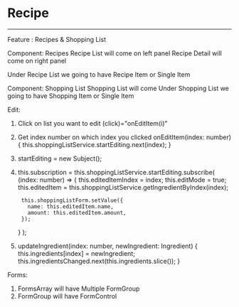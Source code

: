 # Recipe
--------------

Feature : Recipes & Shopping List

Component: Recipes
Recipe List will come on left panel
Recipe Detail will come on right panel

Under Recipe List we going to have Recipe Item or Single Item

Component: Shopping List
Shopping List will come
Under Shopping List we going to have Shopping Item or Single Item

Edit:
1. Click on list you want to edit (click)="onEditItem(i)"
2. Get index number on which index you clicked 
	onEditItem(index: number) {
    this.shoppingListService.startEditing.next(index);
  }
3. startEditing = new Subject<number>();
4. this.subscription = this.shoppingListService.startEditing.subscribe(
      (index: number) => {
        this.editedItemIndex = index;
        this.editMode = true;
        this.editedItem = this.shoppingListService.getIngredientByIndex(index);

        this.shoppingListForm.setValue({
          name: this.editedItem.name,
          amount: this.editedItem.amount,
        });
      }
    );
5. updateIngredient(index: number, newIngredient: Ingredient) {
    this.ingredients[index] = newIngredient;
    this.ingredientsChanged.next(this.ingredients.slice());
  }
  
  

  
Forms:
1. FormsArray will have Multiple FormGroup 
2. FormGroup will have FormControl

 